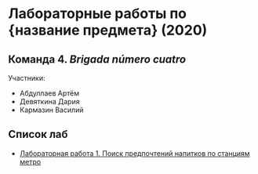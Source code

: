 # Лабораторные работы по {название предмета} (2020)

## Команда 4. *Brigada número cuatro*
Участники: 
- Абдуллаев Артём
- Девяткина Дария
- Кармазин Василий

## Список лаб
- [Лабораторная работа 1. Поиск предпочтений напитков по станциям метро](lab1)
